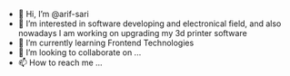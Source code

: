 - 👋 Hi, I’m @arif-sari
- 👀 I’m interested in software developing and electronical field, and also nowadays I am working on upgrading my 3d printer software
- 🌱 I’m currently learning Frontend Technologies
- 💞️ I’m looking to collaborate on ...
- 📫 How to reach me ...

<!---
arif-sari/arif-sari is a ✨ special ✨ repository because its `README.md` (this file) appears on your GitHub profile.
You can click the Preview link to take a look at your changes.
--->
